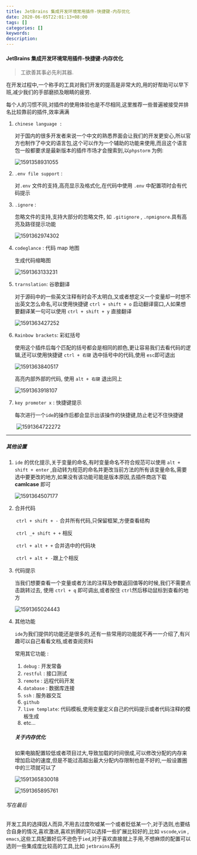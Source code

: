 ```yaml
---
title: JetBrains 集成开发环境常用插件-快捷键-内存优化
date: 2020-06-05T22:01:13+08:00
tags: []
categories: []
keywords: 
description: 
---
```


#### JetBrains 集成开发环境常用插件-快捷键-内存优化

> 工欲善其事必先利其器.

在开发过程中,一个称手的工具对我们开发的提高是非常大的,用的好帮助可以早下班,减少我们的手部磨损及眼睛的疲劳.

每个人的习惯不同,对插件的使用体验也是不尽相同,这里推荐一些普遍被接受并排名比较靠前的插件,效率满满

<!--more-->

1. `chinese language :`

   对于国内的很多开发者来说一个中文的熟悉界面会让我们的开发更安心,所以官方也制作了中文的语言包,这个可以作为一个辅助的功能来使用,而且这个语言包一般都要求是最新版本的插件市场才会搜索到,以`phpstorm` 为例:

   ![1591358931055](/images/jetbrains-plugins/1591358931055.png)

2. `.env file support` :

   对`.env` 文件的支持,高亮显示及格式化,在代码中使用 `.env` 中配置项时会有代码提示

3. `.ignore` :

   忽略文件的支持,支持大部分的忽略文件, 如 `.gitignore` , `.npmignore`.具有高亮及路径提示功能

   ![1591362974302](/images/jetbrains-plugins/1591362974302.png)

4. `codeglance` : 代码 map 地图

   生成代码缩略图

   ![1591363133231](/images/jetbrains-plugins/1591363133231.png)

5. `trarnslation`: 谷歌翻译

   对于源码中的一些英文注释有时会不太明白,又或者想定义一个变量却一时想不出英文怎么命名,可以使用快捷键 `ctrl + shift + o` 启动翻译窗口,人如果想要翻译某一句可以使用 `ctrl + shift + y` 直接翻译

   ![1591363427252](/images/jetbrains-plugins/1591363427252.png)

6. `Rainbow brackets`: 彩虹括号

   ​ 使用这个插件后每个匹配的括号都会是相同的颜色,更让容易我们去看代码的逻辑,还可以使用快捷键 `ctrl + 右键` 选中括号中的代码,使用 `esc`即可退出

   ![1591363840517](/images/jetbrains-plugins/1591363840517.png)

   高亮内部外部的代码, 使用 `alt + 右键` 退出同上

   ![1591363918107](/images/jetbrains-plugins/1591363918107.png)

7. `key promoter x` : 快捷键提示

   ​ 每次进行一个`ide`的操作后都会显示出该操作的快捷键,防止老记不住快捷键

   ​ ![1591364722272](/images/jetbrains-plugins/1591364722272.png)

---

##### 其他设置

1. `ide` 的优化提示,关于变量的命名,有时变量命名不符合规范可以使用 `alt + shift + enter` ,自动转为规范的命名并更改当前方法的所有该变量命名,需要选中要更改的地方,如果没有该功能可能是版本原因,去插件商店下载 **camlcase** 即可

   ![1591364507177](/images/jetbrains-plugins/1591364507177.png)

2. 合并代码

   ​ `ctrl + shift + -` 合并所有代码,只保留框架,方便查看结构

   ​ `ctrl _+ shift + +` 相反

   ​ `ctrl + alt + +` 合并选中的代码块

   ​ `ctrl + alt + -`跟上个相反

3. 代码提示

   ​ 当我们想要查看一个变量或者方法的注释及参数返回值等的时候,我们不需要点击跳转过去, 使用 `ctrl + q` 即可调出,或者按住 `ctrl`然后移动鼠标到查看的地方

   ![1591365024443](/images/jetbrains-plugins/1591365024443.png)

4. 其他功能

   `ide`为我们提供的功能还是很多的,还有一些常用的功能就不再一一介绍了,有兴趣可以自己看看文档,或者查阅资料

   常用其它功能 :

   1. `debug` : 开发常备
   2. `restful` : 接口测试
   3. `remote` : 远程代码开发
   4. `database` : 数据库连接
   5. `ssh` : 服务器交互
   6. `github`
   7. `live template`: 代码模板,使用变量定义自己的代码提示或者代码注释的模板生成
   8. etc...

   ##### 关于内存优化

   如果电脑配置较低或者项目过大,导致加载的时间很成,可以修改分配的内存来增加启动的速度,但是不能过高超出最大分配内存限制也是不好的,一般设置圈中的三项就可以了

   ![1591365830018](/images/jetbrains-plugins/1591365830018.png)

   ![1591365895761](/images/jetbrains-plugins/1591365895761.png)

###### 写在最后

开发工具的选择因人而异,不用去过度吹嘘某一个或者贬低某一个,对于选则,也要结合自身的情况,喜欢激进,喜欢折腾的可以选择一些扩展比较好的,比如 `vscode`,`vim` , `emacs`,这些工具配置好后不逊色于`ied`,对于喜欢直接就上手用,不想麻烦的配置可以选则一些集成度比较高的工具,比如 `jetbrains`系列
